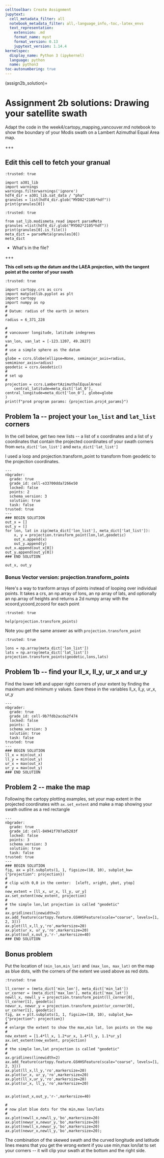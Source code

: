 ```yaml
---
celltoolbar: Create Assignment
jupytext:
  cell_metadata_filter: all
  notebook_metadata_filter: all,-language_info,-toc,-latex_envs
  text_representation:
    extension: .md
    format_name: myst
    format_version: 0.13
    jupytext_version: 1.14.4
kernelspec:
  display_name: Python 3 (ipykernel)
  language: python
  name: python3
toc-autonumbering: true
---
```


(assign2b_solution)=
# Assignment 2b solutions: Drawing your satellite swath

Adapt the code in the week4/cartopy_mapping_vancouver.md notebook to show the boundary of your Modis
swath on a Lambert Azimuthal Equal Area map.

+++

## Edit this cell to fetch your granual

```{code-cell} ipython3
:trusted: true

import a301_lib
import warnings
warnings.filterwarnings('ignore')
hdf4_dir = a301_lib.sat_data / "pha"
granules = list(hdf4_dir.glob("MYD02*2105*hdf"))
print(granules[0])
```

```{code-cell} ipython3
:trusted: true

from sat_lib.modismeta_read import parseMeta
granules =list(hdf4_dir.glob("MYD02*2105*hdf"))
print(granules[0].is_file())
meta_dict = parseMeta(granules[0])
meta_dict
```

*  What's in the file?

+++

**This cell sets up the datum and the LAEA projection, with the tangent point at the center of your swath**

```{code-cell} ipython3
:trusted: true

import cartopy.crs as ccrs
import matplotlib.pyplot as plt
import cartopy
import numpy as np
#
# Datum: radius of the earth in meters
#
radius = 6_371_228

#
# vancouver longitude, latitude indegrees
#
van_lon, van_lat = [-123.1207, 49.2827]
#
# use a simple sphere as the datum
#
globe = ccrs.Globe(ellipse=None, semimajor_axis=radius, semiminor_axis=radius)
geodetic = ccrs.Geodetic()
#
# set up
#
projection = ccrs.LambertAzimuthalEqualArea(
    central_latitude=meta_dict['lat_0'], central_longitude=meta_dict['lon_0'], globe=globe
)
print(f"pro4 program params: {projection.proj4_params}")
```

## Problem 1a -- project your `lon_list` and `lat_list` corners

In the cell below, get two new lists -- a list of x coordinates and a list of y coordinates
that contain the projected coordinates of your swath corners from `meta_dict['lon_list']`
and `meta_dict['lat_list']`

I used a loop and projection.transform_point to transform from geodetic to the projection coordinates.

```{code-cell} ipython3
---
nbgrader:
  grade: true
  grade_id: cell-e33700dda7266e50
  locked: false
  points: 2
  schema_version: 3
  solution: true
  task: false
trusted: true
---
### BEGIN SOLUTION
out_x = []
out_y = []
for lon, lat in zip(meta_dict['lon_list'], meta_dict['lat_list']):
    x, y = projection.transform_point(lon,lat,geodetic)
    out_x.append(x)
    out_y.append(y)
out_x.append(out_x[0])
out_y.append(out_y[0])
### END SOLUTION

out_x, out_y
```

### Bonus Vector version: projection.transform_points

Here's a way to tranform arrays of points instead of looping over individual points.  It takes a crs,
an np.array of lons, an np array of lats, and optionally an np.array of heights and returns a 2d numpy
array with the xcoord,ycoord,zcoord for each point

```{code-cell} ipython3
:trusted: true

help(projection.transform_points)
```

Note you get the same answer as with `projection.transform_point`

```{code-cell} ipython3
:trusted: true

lons = np.array(meta_dict['lon_list'])
lats = np.array(meta_dict['lat_list'])
projection.transform_points(geodetic,lons,lats)
```

## Problem 1b -- find your ll_x, ll_y, ur_x and ur_y

Find the lower left and upper right corners of your extent by finding the maximum and minimum y values.
Save these in the variables ll_x, ll_y, ur_x, ur_y

```{code-cell} ipython3
---
nbgrader:
  grade: true
  grade_id: cell-9b7fdb2acda2f474
  locked: false
  points: 1
  schema_version: 3
  solution: true
  task: false
trusted: true
---
### BEGΙΝ SOLUTION
ll_x = min(out_x)
ll_y = min(out_y)
ur_x = max(out_x)
ur_y = max(out_y)
### END SOLUTION
```

## Problem 2 -- make the map

Following the cartopy plotting examples, set your map extent in the projected coordinates
with `ax.set_extent` and make a map showing your swath outline as a red rectangle

```{code-cell} ipython3
---
nbgrader:
  grade: true
  grade_id: cell-84941f707ad5283f
  locked: false
  points: 3
  schema_version: 3
  solution: true
  task: false
trusted: true
---
### BEGIN SOLUTION
fig, ax = plt.subplots(1, 1, figsize=(10, 10), subplot_kw={"projection": projection})
#
# clip with 0,0 in the center:  [xleft, xright, ybot, ytop]
#
new_extent = [ll_x, ur_x, ll_y, ur_y]
ax.set_extent(new_extent, projection)
#
# the simple lon,lat projection is called "geodetic"
#
ax.gridlines(linewidth=2)
ax.add_feature(cartopy.feature.GSHHSFeature(scale="coarse", levels=[1, 2, 3]))
ax.plot(ll_x,ll_y,'ro',markersize=20)
ax.plot(ur_x, ur_y,'ro',markersize=20)
ax.plot(out_x,out_y,'r-',markersize=40)
### END SOLUTION
```

## Bonus problem

Put the location of `(min_lon,min_lat)` and `(max_lon, max_lat)` on the map as blue dots, with the corners
of the extent we used above as red dots.

```{code-cell} ipython3
:trusted: true

ll_corner = (meta_dict['min_lon'], meta_dict['min_lat'])
ur_corner = (meta_dict['max_lon'], meta_dict['max_lat'])
newll_x, newll_y = projection.transform_point(ll_corner[0], ll_corner[1], geodetic)
newur_x, newur_y = projection.transform_point(ur_corner[0], ur_corner[1], geodetic)
fig, ax = plt.subplots(1, 1, figsize=(10, 10), subplot_kw={"projection": projection})
#
# enlarge the extent to show the max,min lat, lon points on the map
#
new_extent = [1.4*ll_x, 1.2*ur_x, 1.4*ll_y, 1.1*ur_y]
ax.set_extent(new_extent, projection)
#
# the simple lon,lat projection is called "geodetic"
#
ax.gridlines(linewidth=2)
ax.add_feature(cartopy.feature.GSHHSFeature(scale="coarse", levels=[1, 2, 3]))
ax.plot(ll_x,ll_y,'ro',markersize=20)
ax.plot(ur_x, ur_y,'ro',markersize=20)
ax.plot(ll_x,ur_y,'ro',markersize=20)
ax.plot(ur_x, ll_y,'ro',markersize=20)


ax.plot(out_x,out_y,'r-',markersize=40)

#
# now plot blue dots for the min,max lon/lats
#
ax.plot(newll_x,newll_y,'bo',markersize=20)
ax.plot(newur_x,newur_y,'bo',markersize=20)
ax.plot(newll_x,newur_y,'bo',markersize=20)
ax.plot(newur_x,newll_y,'bo',markersize=20);
```

The combination of the skewed swath and the curved longitude and latitude lines means that you get the wrong extent
if you use min,max lon/lat to set your corners -- it will clip your swath at the bottom and the right side.
